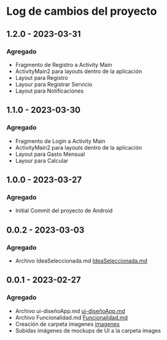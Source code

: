 # Log de cambios del proyecto

## 1.2.0 - 2023-03-31

### Agregado

- Fragmento de Registro a Activity Main
- ActivityMain2 para layouts dentro de la aplicación
- Layout para Registro
- Layour para Registrar Servicio
- Layout para Notificaciones
 
## 1.1.0 - 2023-03-30

### Agregado

- Fragmento de Login a Activity Main
- ActivityMain2 para layouts dentro de la aplicación
- Layout para Gasto Mensual
- Layour para Calcular

## 1.0.0 - 2023-03-27

### Agregado

- Initial Commit del proyecto de Android

## 0.0.2 - 2023-03-03

### Agregado

- Archivo IdeaSeleccionada.md [IdeaSeleccionada.md](IdeaSeleccionada.md)

## 0.0.1 - 2023-02-27

### Agregado

- Archivo ui-diseñoApp.md  [ui-diseñoApp.md](ui-diseñoApp.mdd)
- Archivo Funcionalidad.md [Funcionalidad.md](Funcionalidad.md)
- Creación de carpeta imagenes [imagenes](https://github.com/dhidalgod18/Proyecto-Android/tree/main/imagenes)
- Subidas imágenes de mockups de UI a la carpeta images
